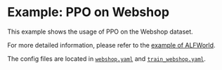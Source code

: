 # Example: PPO on Webshop

This example shows the usage of PPO on the Webshop dataset.

For more detailed information, please refer to the [example of ALFWorld](../4_ppo_alfworld/README.md).

The config files are located in [`webshop.yaml`](webshop.yaml) and [`train_webshop.yaml`](train_webshop.yaml).
